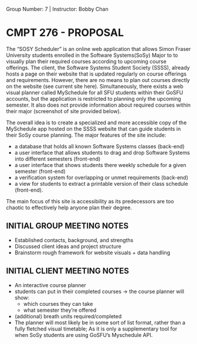 Group Number: 7 | Instructor: Bobby Chan 
 
# CMPT 276 - PROPOSAL
  
  The “SOSY Scheduler” is an online web application that allows Simon Fraser University students enrolled in the Software Systems(SoSy) Major to to visually plan their required courses according to upcoming course offerings. The client, the Software Systems Student Society (SSSS), already hosts a page on their website that is updated regularly on course offerings and requirements. However, there are no means to plan out courses directly on the website (see current site here). Simultaneously, there exists a web visual planner called MySchedule for all SFU students within their GoSFU accounts, but the application is restricted to planning only the upcoming semester. It also does not provide information about required courses within their major (screenshot of site provided below). 
 
  The overall idea is to create a specialized and more accessible copy of the MySchedule app hosted on the SSSS website that can guide students in their SoSy course planning. The major features of the site include: 
  * a database that holds all known Software Systems classes (back-end)
  * a user interface that allows students to drag and drop Software Systems into different semesters (front-end)
  * a user interface that shows students there weekly schedule for a given semester (front-end)
  * a verification system for overlapping or unmet requirements (back-end)
  * a view for students to extract a printable version of their class schedule (front-end).
    
The main focus of this site is accessibility as its predecessors are too chaotic to effectively help anyone plan their degree.  


## INITIAL GROUP MEETING NOTES
* Established contacts, background, and strengths
* Discussed client ideas and project structure
* Brainstorm rough framework for website visuals + data handling


## INITIAL CLIENT MEETING NOTES
* An interactive course planner
* students can put in their completed courses -> the course planner will show:
  * which courses they can take
  * what semester they’re offered
* (additional) breath units required/completed
* The planner will most likely be in some sort of list format, rather than a fully fletched visual timetable; As it is only a supplementary tool for when SoSy students are using GoSFU’s Myschedule API.
